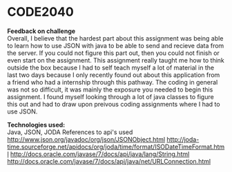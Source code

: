 # CODE2040

<B>Feedback on challenge</B><br>
Overall, I believe that the hardest part about this assignment was being able to learn how to use JSON with java
to be able to send and recieve data from the server. If you could not figure this part out, then you could not finish or
even start on the assignment. This assignment really taught me how to think outside the box because I had to self teach myself
a lot of material in the last two days because I only recently found out about this application from a friend 
who had a internship through this pathway. The coding in general was not so difficult, it was mainly the exposure
you needed to begin this assignment. I found myself looking through a lot of java classes to figure this out and had to draw 
upon preivous coding assignments where I had to use JSON. 

<B>Technologies used:</B><BR>
Java, JSON, JODA
          References to api's used
  http://www.json.org/javadoc/org/json/JSONObject.html
  http://joda-time.sourceforge.net/apidocs/org/joda/time/format/ISODateTimeFormat.html
  http://docs.oracle.com/javase/7/docs/api/java/lang/String.html
  http://docs.oracle.com/javase/7/docs/api/java/net/URLConnection.html
 
